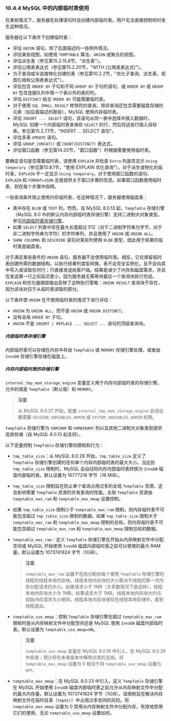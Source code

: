 ### 10.4.4 MySQL 中的内部临时表使用

在某些情况下，服务器在处理语句时会创建内部临时表。用户无法直接控制何时发生这种情况。

服务器在以下条件下创建临时表：

- 评估 `UNION` 语句，除了后面描述的一些例外情况。
- 评估某些视图，如使用 `TEMPTABLE` 算法、`UNION` 或聚合的视图。
- 评估派生表（参见第15.2.15.8节，"派生表"）。
- 评估公用表表达式（参见第15.2.20节，"WITH (公用表表达式)"）。
- 为子查询或半连接物化创建的表（参见第10.2.2节，"优化子查询、派生表、视图引用和公用表表达式"）。
- 评估包含 `ORDER BY` 子句和不同 `GROUP BY` 子句的语句，或 `ORDER BY` 或 `GROUP BY` 包含连接队列中第一个表以外的表的列。
- 评估 `DISTINCT` 结合 `ORDER BY` 可能需要临时表。
- 对于使用 `SQL_SMALL_RESULT` 修饰符的查询，除非查询还包含需要磁盘存储的元素（如后面描述的那些），MySQL 使用内存临时表。
- 评估 `INSERT ... SELECT` 语句，该语句从同一表中选择并插入数据时，MySQL 创建一个内部临时表来保存 `SELECT` 的行，然后将这些行插入目标表。参见第15.2.7.1节，"INSERT ... SELECT 语句"。
- 评估多表 `UPDATE` 语句。
- 评估 `GROUP_CONCAT()` 或 `COUNT(DISTINCT)` 表达式。
- 评估窗口函数（参见第14.20节，"窗口函数"）时根据需要使用临时表。

要确定语句是否需要临时表，请使用 `EXPLAIN` 并检查 `Extra` 列是否显示 `Using temporary`（参见第10.8.1节，"使用 EXPLAIN 优化查询"）。对于派生或物化的临时表，`EXPLAIN` 不一定显示 `Using temporary`。对于使用窗口函数的语句，`EXPLAIN` 和 `FORMAT=JSON` 总是提供关于窗口步骤的信息。如果窗口函数使用临时表，则在每个步骤中指明。

一些查询条件阻止使用内存临时表，在这种情况下，服务器使用磁盘表：

- 表中存在 `BLOB` 或 `TEXT` 列。然而，自 MySQL 8.0.13 起，`TempTable` 存储引擎（MySQL 8.0 中的默认内存内部临时表存储引擎）支持二进制大对象类型。参见[内部临时表存储引擎](#内部临时表存储引擎)。
- 如果 `SELECT` 列表中存在最大长度超过 512（对于二进制字符串为字节，对于非二进制字符串为字符）的字符串列，并且使用了 `UNION` 或 `UNION ALL`。
- `SHOW COLUMNS` 和 `DESCRIBE` 语句对某些列使用 `BLOB` 类型，因此用于结果的临时表是磁盘表。

对于满足某些条件的 `UNION` 语句，服务器不会使用临时表。相反，它仅保留临时表创建所需的数据结构，以执行结果列类型转换。表不会完全实例化，且不会向其中写入或读取任何行；行直接发送给客户端。结果是减少了内存和磁盘需求，并且在发送第一行之前延迟更小，因为服务器无需等待最后一个查询块执行完成。`EXPLAIN` 和优化器跟踪输出反映了这种执行策略：`UNION RESULT` 查询块不存在，因为该块对应于从临时表读取的部分。

以下条件使 `UNION` 在不使用临时表的情况下进行评估：

- `UNION` 为 `UNION ALL`，而不是 `UNION` 或 `UNION DISTINCT`。
- 没有全局 `ORDER BY` 子句。
- `UNION` 不是 `INSERT | REPLACE ... SELECT ...` 语句的顶级查询块。

##### 内部临时表存储引擎

内部临时表可以存储在内存中并由 `TempTable` 或 `MEMORY` 存储引擎处理，或者由 `InnoDB` 存储引擎存储在磁盘上。

##### 内存内部临时表的存储引擎

`internal_tmp_mem_storage_engine` 变量定义用于内存内部临时表的存储引擎。允许的值是 `TempTable`（默认值）和 `MEMORY`。

> **注意**
>
> 从 MySQL 8.0.27 开始，配置 `internal_tmp_mem_storage_engine` 会话设置需要 `SESSION_VARIABLES_ADMIN` 或 `SYSTEM_VARIABLES_ADMIN` 权限。

`TempTable` 存储引擎为 `VARCHAR` 和 `VARBINARY` 列以及其他二进制大对象类型提供高效存储（自 MySQL 8.0.13 起支持）。

以下变量控制 `TempTable` 存储引擎的限制和行为：

- `tmp_table_size`：从 MySQL 8.0.28 开始，`tmp_table_size` 定义了 `TempTable` 存储引擎创建的任何单个内存内部临时表的最大大小。当达到 `tmp_table_size` 限制时，MySQL 会自动将内存内部临时表转换为 `InnoDB` 磁盘内部临时表。默认设置为 16777216 字节（16 MiB）。

- `tmp_table_size` 限制旨在防止单个查询占用过多的全局 `TempTable` 资源，这会影响需要 `TempTable` 资源的并发查询的性能。全局 `TempTable` 资源由 `temptable_max_ram` 和 `temptable_max_mmap` 设置控制。

- 如果 `tmp_table_size` 限制小于 `temptable_max_ram` 限制，则内存临时表不可能包含超过 `tmp_table_size` 限制的数据。如果 `tmp_table_size` 限制大于 `temptable_max_ram` 和 `temptable_max_mmap` 限制的总和，则内存临时表不可能包含超过 `temptable_max_ram` 和 `temptable_max_mmap` 限制总和的数据。

- `temptable_max_ram`：定义 `TempTable` 存储引擎在开始从内存映射文件中分配空间或 MySQL 开始使用 `InnoDB` 磁盘内部临时表之前可以使用的最大 RAM 量。默认设置为 1073741824 字节（1GiB）。

  > **注意**
  >
  > `temptable_max_ram` 设置不包括分配给每个使用 `TempTable` 存储引擎的线程的线程本地内存块。线程本地内存块的大小取决于线程的第一次内存分配请求的大小。如果请求小于 1MB（大多数情况下是这样），线程本地内存块大小为 1MB。如果请求大于 1MB，线程本地内存块大约与初始内存请求大小相同。线程本地内存块保存在线程本地存储中，直到线程退出。

- `temptable_use_mmap`：控制 `TempTable` 存储引擎在超过 `temptable_max_ram` 限制时是从内存映射文件中分配空间还是 MySQL 使用 `InnoDB` 磁盘内部临时表。默认设置为 `temptable_use_mmap=ON`。

  > **注意**
  >
  > `temptable_use_mmap` 变量在 MySQL 8.0.16 中引入，在 MySQL 8.0.26 中弃用；预计将在未来版本中移除对其的支持。将 `temptable_max_mmap` 设置为 0 相当于将 `temptable_use_mmap` 设置为 `OFF`。

- `temptable_max_mmap`：在 MySQL 8.0.23 中引入。定义 `TempTable` 存储引擎在 MySQL 开始使用 `InnoDB` 磁盘内部临时表之前允许从内存映射文件中分配的最大内存量。默认设置为 1073741824 字节（1GiB）。该限制旨在解决内存映射文件在临时目录（`tmpdir`）中占用过多空间的风险。将 `temptable_max_mmap` 设置为 0 禁用从内存映射文件中分配内存，有效地禁用它们的使用，无论 `temptable_use_mmap` 设置如何。